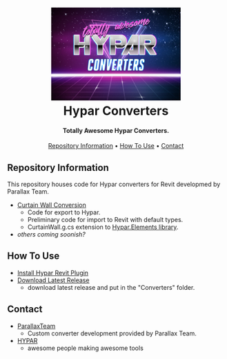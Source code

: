 <h1 align="center">
  <br>
  <img src="./documentation/repoLogo.jpg" alt="ARCAT Tools" width="300">
  <br>
  Hypar Converters
  <br>
</h1>

<h4 align="center">Totally Awesome Hypar Converters.</h4>

<p align="center">
  <a href="#repository-information">Repository Information</a> •
  <a href="#how-to-use">How To Use</a> •
  <a href="#contact">Contact</a> 
</p>

## Repository Information
This repository houses code for Hypar converters for Revit developmed by Parallax Team.

* [Curtain Wall Conversion](./src/curtainWall) 
  - Code for export to Hypar.
  - Preliminary code for import to Revit with default types.
  - CurtainWall.g.cs extension to [Hypar.Elements library](https://github.com/hypar-io/Elements).
* _others coming soonish?_

## How To Use
* [Install Hypar Revit Plugin](https://github.com/hypar-io/Elements/releases/tag/0.8.1-alpha1-revit)
* [Download Latest Release](https://github.com/ParallaxTeam/HyparElementConverters/releases)
    - download latest release and put in the "Converters" folder.

## Contact
* [ParallaxTeam](http://www.parallaxteam.com/)
  - Custom converter development provided by Parallax Team.
* [HYPAR](https://hypar.io/)
    - awesome people making awesome tools